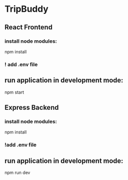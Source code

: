 # TripBuddy

## React Frontend
### install node modules:
npm install

### ! add .env file

## run application in development mode:
npm start

## Express Backend
### install node modules:
npm install

### !add .env file

## run application in development mode:
npm run dev
